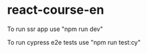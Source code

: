 # react-course-en

To run ssr app use "npm run dev"

To run cypress e2e tests use "npm run test:cy"
